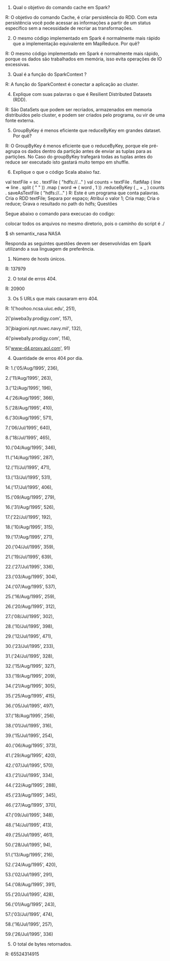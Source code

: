 1.	Qual o objetivo do comando cache em Spark?

R: O objetivo do comando Cache, é criar persistência do RDD. Com esta persistência você pode acessar as informações a partir de um status específico sem a necessidade de recriar as transformações.

2.	O mesmo código implementado em Spark é normalmente mais rápido que a implementação equivalente em MapReduce. Por quê?

R: O mesmo código implementado em Spark é normalmente mais rápido, porque os dados são trabalhados em memória, isso evita operações de IO excessivas.

3.	Qual é a função do SparkContext ?

R: A função do SparkContext é conectar a aplicação ao cluster.

4.	Explique com suas palavras o que é Resilient Distributed Datasets (RDD).

R: São DataSets que podem ser recriados, armazenados em memoria distribuídos pelo cluster, e podem ser criados pelo programa, ou vir de uma fonte externa.

5.	GroupByKey é menos eficiente que reduceByKey em grandes dataset. Por quê?

R: O GroupByKey é menos eficiente que o reduceByKey, porque ele pré-agrupa os dados dentro da partição antes de enviar as tuplas para as partições. No Caso do groupByKey trafegará todas as tuplas antes do reduce ser executado isto gastará muito tempo em shuffle.

6.	Explique o que o código Scala abaixo faz.

val textFile = sc . textFile ( "hdfs://..." )
val counts = textFile . flatMap ( line => line . split ( " " ))
.map ( word => ( word , 1 ))
.reduceByKey ( _ + _ )
counts . saveAsTextFile ( "hdfs://..." )
R: Este é um programa que conta palavras. 
Cria o RDD textFile;
Separa por espaço;
Atribui o valor 1;
Cria map;
Cria o reduce;
Grava o resultado no path do hdfs;
                                                   Questões

Segue abaixo o comando para execucao do codigo:

colocar todos os arquivos no mesmo diretorio, pois o caminho do script é ./

$ sh semantix_nasa NASA

Responda as seguintes questões devem ser desenvolvidas em Spark utilizando a sua linguagem de preferência.

1.	Número de hosts únicos.

R: 137979

2.	O total de erros 404.

R: 20900


3.	Os 5 URLs que mais causaram erro 404.

R: 1('hoohoo.ncsa.uiuc.edu', 251), 

   2('piweba3y.prodigy.com', 157), 

   3('jbiagioni.npt.nuwc.navy.mil', 132), 

   4('piweba1y.prodigy.com', 114), 

   5('www-d4.proxy.aol.com', 91)

4.	Quantidade de erros 404 por dia.

R: 1.('05/Aug/1995', 236),
 
  2.('11/Aug/1995', 263), 

  3.('12/Aug/1995', 196), 

  4.('26/Aug/1995', 366), 

  5.('28/Aug/1995', 410), 

  6.('30/Aug/1995', 571), 

  7.('06/Jul/1995', 640), 

  8.('18/Jul/1995', 465), 

  10.('04/Aug/1995', 346), 

  11.('14/Aug/1995', 287), 

  12.('11/Jul/1995', 471), 

  13.('13/Jul/1995', 531), 

  14.('17/Jul/1995', 406), 

  15.('09/Aug/1995', 279), 

  16.('31/Aug/1995', 526), 

  17.('22/Jul/1995', 192), 

  18.('10/Aug/1995', 315), 

  19.('17/Aug/1995', 271), 

  20.('04/Jul/1995', 359), 

  21.('19/Jul/1995', 639), 

  22.('27/Jul/1995', 336), 

  23.('03/Aug/1995', 304), 

  24.('07/Aug/1995', 537), 

  25.('16/Aug/1995', 259), 

  26.('20/Aug/1995', 312), 

  27.('08/Jul/1995', 302), 

  28.('10/Jul/1995', 398), 

  29.('12/Jul/1995', 471), 

  30.('23/Jul/1995', 233), 

  31.('24/Jul/1995', 328), 

  32.('15/Aug/1995', 327), 

  33.('19/Aug/1995', 209), 

  34.('21/Aug/1995', 305), 

  35.('25/Aug/1995', 415), 

  36.('05/Jul/1995', 497), 

  37.('18/Aug/1995', 256), 

  38.('01/Jul/1995', 316), 

  39.('15/Jul/1995', 254), 

  40.('06/Aug/1995', 373), 

  41.('29/Aug/1995', 420), 

  42.('07/Jul/1995', 570), 

  43.('21/Jul/1995', 334), 

  44.('22/Aug/1995', 288), 

  45.('23/Aug/1995', 345), 

  46.('27/Aug/1995', 370), 

  47.('09/Jul/1995', 348), 

  48.('14/Jul/1995', 413), 

  49.('25/Jul/1995', 461), 

  50.('28/Jul/1995', 94), 

  51.('13/Aug/1995', 216), 

  52.('24/Aug/1995', 420), 

  53.('02/Jul/1995', 291), 

  54.('08/Aug/1995', 391), 

  55.('20/Jul/1995', 428), 

  56.('01/Aug/1995', 243), 

  57.('03/Jul/1995', 474), 

  58.('16/Jul/1995', 257), 

  59.('26/Jul/1995', 336)

5.	O total de bytes retornados.

R: 65524314915


